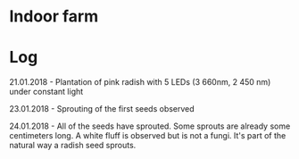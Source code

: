 # Indoor farm

# Log

21.01.2018 - Plantation of pink radish with 5 LEDs (3 660nm, 2 450 nm) under constant light 

23.01.2018 - Sprouting of the first seeds observed

24.01.2018 - All of the seeds have sprouted. Some sprouts are already some centimeters long. A white fluff is observed but is not a fungi. It's part of the natural way a radish seed sprouts. 


